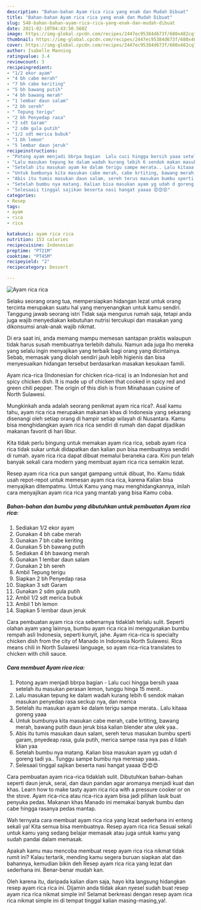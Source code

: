 ```yaml
---
description: "Bahan-bahan Ayam rica rica yang enak dan Mudah Dibuat"
title: "Bahan-bahan Ayam rica rica yang enak dan Mudah Dibuat"
slug: 548-bahan-bahan-ayam-rica-rica-yang-enak-dan-mudah-dibuat
date: 2021-02-10T04:43:50.560Z
image: https://img-global.cpcdn.com/recipes/2447ec95384d673f/680x482cq70/ayam-rica-rica-foto-resep-utama.jpg
thumbnail: https://img-global.cpcdn.com/recipes/2447ec95384d673f/680x482cq70/ayam-rica-rica-foto-resep-utama.jpg
cover: https://img-global.cpcdn.com/recipes/2447ec95384d673f/680x482cq70/ayam-rica-rica-foto-resep-utama.jpg
author: Isabelle Manning
ratingvalue: 3.4
reviewcount: 3
recipeingredient:
- "1/2 ekor ayam"
- "4 bh cabe merah"
- "7 bh cabe keriting"
- "5 bh bawang putih"
- "4 bh bawang merah"
- "1 lembar daun salam"
- "2 bh sereh"
- " Tepung terigu"
- "2 bh Penyedap rasa"
- "3 sdt Garam"
- "2 sdm gula putih"
- "1/2 sdt merica bubuk"
- "1 bh lemon"
- "5 lembar daun jeruk"
recipeinstructions:
- "Potong ayam menjadi bbrpa bagian  Lalu cuci hingga bersih yaaa setelah itu masukan perasan lemon, tunggu hinga 15 menit.."
- "Lalu masukan tepung ke dalam wadah kurang lebih 6 sendok makan masukan penyedap rasa seckup nya, dan merica"
- "Setelah itu masukan ayam ke dalam terigu sampe merata.. Lalu kitaaa goreng yaaa"
- "Untuk bumbunya kita masukan cabe merah, cabe krtiting, bawang merah, bawang putih daun jeruk bisa kalian blender atw ulek yaa.."
- "Abis itu tumis masukan daun salam, sereh terus masukan bumbu sperti garam, pnyedeap rasa, gula putih, merica sampe rasa nya pas d lidah klian yaa"
- "Setelah bumbu nya matang. Kalian bisa masukan ayam yg udah d goreng tadi ya.. Tunggu sampe bumbu nya meresap yaaa.."
- "Selesaaii tinggal sajikan beserta nasi hangat yaaaa 😍😍😍"
categories:
- Resep
tags:
- ayam
- rica
- rica

katakunci: ayam rica rica 
nutrition: 153 calories
recipecuisine: Indonesian
preptime: "PT21M"
cooktime: "PT45M"
recipeyield: "2"
recipecategory: Dessert

---
```



![Ayam rica rica](https://img-global.cpcdn.com/recipes/2447ec95384d673f/680x482cq70/ayam-rica-rica-foto-resep-utama.jpg)

Selaku seorang orang tua, mempersiapkan hidangan lezat untuk orang tercinta merupakan suatu hal yang menyenangkan untuk kamu sendiri. Tanggung jawab seorang istri Tidak saja mengurus rumah saja, tetapi anda juga wajib menyediakan kebutuhan nutrisi tercukupi dan masakan yang dikonsumsi anak-anak wajib nikmat.

Di era  saat ini, anda memang mampu memesan santapan praktis walaupun tidak harus susah membuatnya terlebih dahulu. Namun ada juga lho mereka yang selalu ingin menyajikan yang terbaik bagi orang yang dicintainya. Sebab, memasak yang diolah sendiri jauh lebih higienis dan bisa menyesuaikan hidangan tersebut berdasarkan masakan kesukaan famili. 

Ayam rica-rica (Indonesian for chicken rica-rica) is an Indonesian hot and spicy chicken dish. It is made up of chicken that cooked in spicy red and green chili pepper. The origin of this dish is from Minahasan cuisine of North Sulawesi.

Mungkinkah anda adalah seorang penikmat ayam rica rica?. Asal kamu tahu, ayam rica rica merupakan makanan khas di Indonesia yang sekarang disenangi oleh setiap orang di hampir setiap wilayah di Nusantara. Kamu bisa menghidangkan ayam rica rica sendiri di rumah dan dapat dijadikan makanan favorit di hari libur.

Kita tidak perlu bingung untuk memakan ayam rica rica, sebab ayam rica rica tidak sukar untuk didapatkan dan kalian pun bisa membuatnya sendiri di rumah. ayam rica rica dapat dibuat memalui beraneka cara. Kini pun telah banyak sekali cara modern yang membuat ayam rica rica semakin lezat.

Resep ayam rica rica pun sangat gampang untuk dibuat, lho. Kamu tidak usah repot-repot untuk memesan ayam rica rica, karena Kalian bisa menyajikan ditempatmu. Untuk Kamu yang mau menghidangkannya, inilah cara menyajikan ayam rica rica yang mantab yang bisa Kamu coba.

<!--inarticleads1-->

##### Bahan-bahan dan bumbu yang dibutuhkan untuk pembuatan Ayam rica rica:

1. Sediakan 1/2 ekor ayam
1. Gunakan 4 bh cabe merah
1. Gunakan 7 bh cabe keriting
1. Gunakan 5 bh bawang putih
1. Sediakan 4 bh bawang merah
1. Gunakan 1 lembar daun salam
1. Gunakan 2 bh sereh
1. Ambil  Tepung terigu
1. Siapkan 2 bh Penyedap rasa
1. Siapkan 3 sdt Garam
1. Gunakan 2 sdm gula putih
1. Ambil 1/2 sdt merica bubuk
1. Ambil 1 bh lemon
1. Siapkan 5 lembar daun jeruk


Cara pembuatan ayam rica rica sebenarnya tidaklah terlalu sulit. Seperti olahan ayam yang lainnya, bumbu ayam rica rica ini menggunakan bumbu rempah asli Indonesia, seperti kunyit, jahe. Ayam rica-rica is specialty chicken dish from the city of Manado in Indonesia North Sulawesi. Rica means chili in North Sulawesi language, so ayam rica-rica translates to chicken with chili sauce. 

<!--inarticleads2-->

##### Cara membuat Ayam rica rica:

1. Potong ayam menjadi bbrpa bagian  - Lalu cuci hingga bersih yaaa setelah itu masukan perasan lemon, tunggu hinga 15 menit..
1. Lalu masukan tepung ke dalam wadah kurang lebih 6 sendok makan masukan penyedap rasa seckup nya, dan merica
1. Setelah itu masukan ayam ke dalam terigu sampe merata.. Lalu kitaaa goreng yaaa
1. Untuk bumbunya kita masukan cabe merah, cabe krtiting, bawang merah, bawang putih daun jeruk bisa kalian blender atw ulek yaa..
1. Abis itu tumis masukan daun salam, sereh terus masukan bumbu sperti garam, pnyedeap rasa, gula putih, merica sampe rasa nya pas d lidah klian yaa
1. Setelah bumbu nya matang. Kalian bisa masukan ayam yg udah d goreng tadi ya.. Tunggu sampe bumbu nya meresap yaaa..
1. Selesaaii tinggal sajikan beserta nasi hangat yaaaa 😍😍😍


Cara pembuatan ayam rica-rica tidaklah sulit. Dibutuhkan bahan-bahan seperti daun jeruk, serai, dan daun pandan agar aromanya menjadi kuat dan khas. Learn how to make tasty ayam rica rica with a pressure cooker or on the stove. Ayam rica-rica atau rica-rica ayam bisa jadi pilihan lauk buat penyuka pedas. Makanan khas Manado ini memakai banyak bumbu dan cabe hingga rasanya pedas mantap. 

Wah ternyata cara membuat ayam rica rica yang lezat sederhana ini enteng sekali ya! Kita semua bisa membuatnya. Resep ayam rica rica Sesuai sekali untuk kamu yang sedang belajar memasak atau juga untuk kamu yang sudah pandai dalam memasak.

Apakah kamu mau mencoba membuat resep ayam rica rica nikmat tidak rumit ini? Kalau tertarik, mending kamu segera buruan siapkan alat dan bahannya, kemudian bikin deh Resep ayam rica rica yang lezat dan sederhana ini. Benar-benar mudah kan. 

Oleh karena itu, daripada kalian diam saja, hayo kita langsung hidangkan resep ayam rica rica ini. Dijamin anda tiidak akan nyesel sudah buat resep ayam rica rica nikmat simple ini! Selamat berkreasi dengan resep ayam rica rica nikmat simple ini di tempat tinggal kalian masing-masing,ya!.

